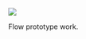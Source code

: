 ![](https://db-feed.s3.amazonaws.com/legacy/shotwin-2021-05-08_13-48-14-1620496187.png)

Flow prototype work. 
